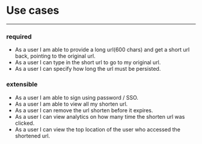 # Use cases
---

### required
* As a user I am able to provide a long url(600 chars) and get a short url back, pointing to the original url.
* As a user I can type in the short url to go to my original url.
* As a user I can specify how long the url must be persisted.

### extensible
* As a user I am able to sign using password / SSO.
* As a user I am able to view all my shorten url.
* As a user I can remove the url shorten before it expires.
* As a user I can view analytics on how many time the shorten url was clicked.
* As a user I can view the top location of the user who accessed the shortened url.